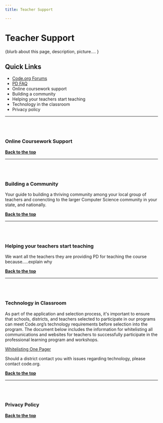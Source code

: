 ```yaml
---
title: Teacher Support

---
```

<a id="top"></a>

# Teacher Support

{blurb about this page, description, picture.... }

## Quick Links

- [Code.org Forums](http://forums.code.org)<br/>
- [PD FAQ](/educate/pd/15-16/faq)<br/>
- Online coursework support<br/>
- Building a community<br/>
- Helping your teachers start teaching<br/>
- Technology in the classroom<br/>
- Privacy policy


________________
<a id="csp"></a>
<br/>
<br/>

### **Online Coursework Support**



[**Back to the top**](#top)
<br/>

________________
<a id="csp"></a>
<br/>
<br/>

### **Building a Community**

Your guide to building a thriving community among your local group of teachers and conencting to the larger Computer Science community in your state, and nationally.

[**Back to the top**](#top)
<br/>


________________
<a id="csp"></a>
<br/>
<br/>

### **Helping your teachers start teaching**

We want all the teachers they are providing PD for teaching the course because…..explain why

[**Back to the top**](#top)
<br/>

________________
<a id="csp"></a>
<br/>
<br/>

### **Technology in Classroom**

As part of the application and selection process, it's important to ensure that schools, districts, and teachers selected to participate in our programs can meet Code.org’s technology requirements before selection into the program. The document below includes the information for whitelisting all communications and websites for teachers to successfully participate in the professional learning program and workshops.

[Whitelisting One Pager]()


Should a district contact you with issues regarding technology, please contact code.org.

[**Back to the top**](#top)
<br/>

________________
<a id="csp"></a>
<br/>
<br/>

### **Privacy Policy**






[**Back to the top**](#top)
<br/>

